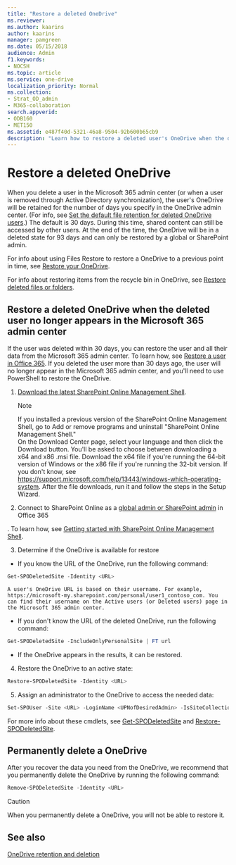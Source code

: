 ```yaml
---
title: "Restore a deleted OneDrive"
ms.reviewer: 
ms.author: kaarins
author: kaarins
manager: pamgreen
ms.date: 05/15/2018
audience: Admin
f1.keywords:
- NOCSH
ms.topic: article
ms.service: one-drive
localization_priority: Normal
ms.collection: 
- Strat_OD_admin
- M365-collaboration
search.appverid:
- ODB160
- MET150
ms.assetid: e487f40d-5321-46a8-9504-92b600b65cb9
description: "Learn how to restore a deleted user's OneDrive when the deleted user no longer appears in the Microsoft 365 admin center."
---
```


# Restore a deleted OneDrive

When you delete a user in the Microsoft 365 admin center (or when a user is removed through Active Directory synchronization), the user's OneDrive will be retained for the number of days you specify in the OneDrive admin center. (For info, see [Set the default file retention for deleted OneDrive users](set-retention.md).) The default is 30 days. During this time, shared content can still be accessed by other users. At the end of the time, the OneDrive will be in a deleted state for 93 days and can only be restored by a global or SharePoint admin.

For info about using Files Restore to restore a OneDrive to a previous point in time, see [Restore your OneDrive](https://support.office.com/article/fa231298-759d-41cf-bcd0-25ac53eb8a15).

For info about restoring items from the recycle bin in OneDrive, see [Restore deleted files or folders](https://support.office.com/article/949ada80-0026-4db3-a953-c99083e6a84f).
  
## Restore a deleted OneDrive when the deleted user no longer appears in the Microsoft 365 admin center

If the user was deleted within 30 days, you can restore the user and all their data from the Microsoft 365 admin center. To learn how, see [Restore a user in Office 365](/office365/admin/add-users/restore-user). If you deleted the user more than 30 days ago, the user will no longer appear in the Microsoft 365 admin center, and you'll need to use PowerShell to restore the OneDrive.
  
1. [Download the latest SharePoint Online Management Shell](https://go.microsoft.com/fwlink/p/?LinkId=255251).

    > [!NOTE]
    > If you installed a previous version of the SharePoint Online Management Shell, go to Add or remove programs and uninstall "SharePoint Online Management Shell." <br>On the Download Center page, select your language and then click the Download button. You'll be asked to choose between downloading a x64 and x86 .msi file. Download the x64 file if you're running the 64-bit version of Windows or the x86 file if you're running the 32-bit version. If you don't know, see https://support.microsoft.com/help/13443/windows-which-operating-system. After the file downloads, run it and follow the steps in the Setup Wizard.

2. Connect to SharePoint Online as a [global admin or SharePoint admin](/sharepoint/sharepoint-admin-role) in Office 365

. To learn how, see [Getting started with SharePoint Online Management Shell](/powershell/sharepoint/sharepoint-online/connect-sharepoint-online).

3. Determine if the OneDrive is available for restore

  - If you know the URL of the OneDrive, run the following command:

  ```PowerShell
  Get-SPODeletedSite -Identity <URL>
  ```

    A user's OneDrive URL is based on their username. For example, 
    https://microsoft-my.sharepoint.com/personal/user1_contoso_com. You can find their username on the Active users (or Deleted users) page in the Microsoft 365 admin center. 

  - If you don't know the URL of the deleted OneDrive, run the following command:

  ```PowerShell
  Get-SPODeletedSite -IncludeOnlyPersonalSite | FT url
  ```

  - If the OneDrive appears in the results, it can be restored.

4. Restore the OneDrive to an active state:

  ```PowerShell
  Restore-SPODeletedSite -Identity <URL>
  ```

5. Assign an administrator to the OneDrive to access the needed data:

  ```PowerShell
  Set-SPOUser -Site <URL> -LoginName <UPNofDesiredAdmin> -IsSiteCollectionAdmin $True
  ```

For more info about these cmdlets, see [Get-SPODeletedSite](https://go.microsoft.com/fwlink/?linkid=874326) and [Restore-SPODeletedSite](https://go.microsoft.com/fwlink/?linkid=874327).
  
## Permanently delete a OneDrive

After you recover the data you need from the OneDrive, we recommend that you permanently delete the OneDrive by running the following command:
  
```PowerShell
Remove-SPODeletedSite -Identity <URL>
```

> [!CAUTION]
> When you permanently delete a OneDrive, you will not be able to restore it.
  
## See also

[OneDrive retention and deletion](retention-and-deletion.md)
